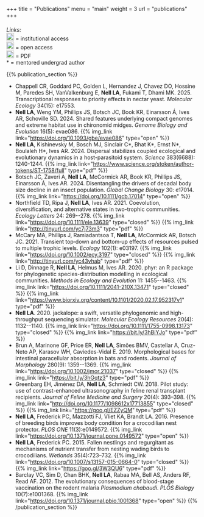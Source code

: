 +++
title = "Publications"
menu = "main"
weight = 3
url = "publications"
+++



<div class="row auto" style="padding-top: 0.5em;">
<div class="col-1"></div>
<div class="col"><i>Links:</i></div>
<div class="col"> <img src="../img/closed_access.svg" style="height:20px" />
= institutional access
</div>
<div class="col"> <img src="../img/open_access.svg" style="height:20px" />
= open access
</div>
<div class="col"> <img src="../img/pdf.svg" style="height:20px" />
= PDF
</div>
<div class="col"> * = mentored undergrad author </div>
</div>


{{% publication_section %}}
* Chappell CR, Goddard PC, Golden L, Hernandez J, Chavez DO, Hossine M, 
  Paredes SH, VanValkenburg E, __Nell LA__, Fukami T, Dhami MK. 2025.
  Transcriptional responses to priority effects in nectar yeast.
  *Molecular Ecology* 34(15): e17553.
* __Nell LA__, Weng YM, Phillips JS, Botsch JC, Book KR, Einarsson Á, Ives AR, 
  Schoville SD. 2024. 
  Shared features underlying compact genomes and extreme habitat use 
  in chironomid midges. *Genome Biology and Evolution* 16(5): evae086.
  {{% img_link link="https://doi.org/10.1093/gbe/evae086" type="open" %}}
* __Nell LA__, Kishinevsky M, Bosch MJ, Sinclair C\*, Bhat K\*, Ernst N\*, 
  Boulaleh H\*, Ives AR. 2024. 
  Dispersal stabilizes coupled ecological and evolutionary dynamics in a 
  host-parasitoid system. *Science* 383(6688): 1240-1244.
  {{% img_link link="https://www.science.org/stoken/author-tokens/ST-1758/full" type="pdf" %}}
* Botsch JC, Zaveri A, __Nell LA__, McCormick AR, Book KR, Phillips JS, 
  Einarsson Á, Ives AR. 2024.
  Disentangling the drivers of decadal body size decline in an insect population.
  *Global Change Biology* 30: e17014.
  {{% img_link link="https://doi.org/10.1111/gcb.17014" type="open" %}}
* Northfield TD, Ripa J, __Nell LA__, Ives AR. 2021. 
  Coevolution, diversification, and alternative states in two-trophic
  communities. *Ecology Letters* 24: 269--278.
  {{% img_link link="https://doi.org/10.1111/ele.13639" type="closed" %}}
  {{% img_link link="http://tinyurl.com/yc7j73m3" type="pdf" %}}
* McCary MA, Phillips J, Ramiadantsoa T, __Nell LA__, McCormick AR, 
  Botsch JC.
  2021.
  Transient top‐down and bottom‐up effects of resources pulsed to multiple 
  trophic levels.
  *Ecology* 102(1): e03197.
  {{% img_link link="https://doi.org/10.1002/ecy.3197" type="closed" %}}
  {{% img_link link="http://tinyurl.com/yc43vhab" type="pdf" %}}
* Li D, Dinnage R, __Nell LA__, Helmus M, Ives AR.
  2020.
  <span class="monospace">phyr</span>: an R package for phylogenetic 
  species-distribution 
  modelling in ecological communities.
  *Methods in Ecology and Evolution* 11: 1455--1463.
  {{% img_link link="https://doi.org/10.1111/2041-210X.13471" type="closed" %}}
  {{% img_link link="https://www.biorxiv.org/content/10.1101/2020.02.17.952317v1" type="pdf" %}}
* __Nell LA__. 2020. 
  <span class="monospace">jackalope</span>: a swift, versatile phylogenomic and
  high-throughput sequencing simulator.
  *Molecular Ecology Resources* 20(4): 1132--1140.
  {{% img_link link="https://doi.org/10.1111/1755-0998.13173" type="closed" %}}
  {{% img_link link="https://bit.ly/3hBiYJo" type="pdf" %}}
* Brun A, Marinone GF, Price ER, __Nell LA__, Simões BMV, Castellar A,
  Cruz-Neto AP, Karasov WH, Caviedes-Vidal E. 2019.
  Morphological bases for intestinal paracellular absorption in bats and 
  rodents.
  *Journal of Morphology* 280(9): 1359--1369.
  {{% img_link link="https://doi.org/10.1002/jmor.21037" type="closed" %}}
  {{% img_link link="https://bit.ly/3hGqtz3" type="pdf" %}}
* Greenbarg EH, Jiménez DA, __Nell LA__, Schmiedt CW. 2018. Pilot study: use of
  contrast-enhanced ultrasonography in feline renal transplant recipients. *Journal of
  Feline Medicine and Surgery* 20(4): 393–398.
  {{% img_link link="http://doi.org/10.1177/1098612x17713855" type="closed" %}}
  {{% img_link link="https://goo.gl/EZZyQM" type="pdf" %}}
* __Nell LA__, Frederick PC, Mazzotti FJ, Vliet KA, Brandt LA. 2016. Presence of breeding
  birds improves body condition for a crocodilian nest protector. *PLOS ONE*
  11(3):e0149572.
  {{% img_link link="https://doi.org/10.1371/journal.pone.0149572" type="open" %}}
* __Nell LA__, Frederick PC. 2015. Fallen nestlings and regurgitant as mechanisms of
  nutrient transfer from nesting wading birds to crocodilians. *Wetlands*
  35(4):723–732.
  {{% img_link link="https://doi.org/10.1007/s13157-015-0664-0" type="closed" %}}
  {{% img_link link="https://goo.gl/3W3QU6" type="pdf" %}}
* Barclay VC, Sim D, Chan BHK, __Nell LA__, Rabaa MA, Bell AS, Anders RF,
  Read AF. 2012\. The evolutionary consequences of blood-stage vaccination on the
  rodent malaria *Plasmodium chabaudi*. *PLOS Biology* 10(7):e1001368.
  {{% img_link link="https://doi.org/10.1371/journal.pbio.1001368" type="open" %}}
{{% /publication_section %}}




